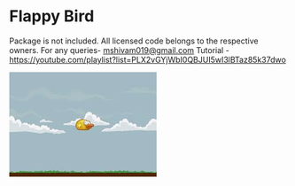 # Flappy Bird
 

Package is not included.
All licensed code belongs to the respective owners. For any queries- mshivam019@gmail.com 
Tutorial - https://youtube.com/playlist?list=PLX2vGYjWbI0QBJUI5wI3lBTaz85k37dwo


![Screenshot](https://raw.githubusercontent.com/mshivam019/Flappy-Bird/main/images.jpeg?raw=true "Sceenshot")

